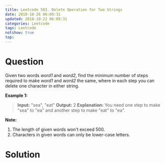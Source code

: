 ```yaml
---
title: Leetcode 583. Delete Operation for Two Strings
date: 2018-10-26 06:09:31
updated: 2018-10-22 06:09:31
categories: Leetcode
tags: Leetcode
notshow: true
top:
---
```


# Question

Given two words  _word1_  and  _word2_, find the minimum number of steps required to make  _word1_  and  _word2_  the same, where in each step you can delete one character in either string.

**Example 1:**  
> **Input:** "sea", "eat"
> **Output:** 2
> **Explanation:** You need one step to make "sea" to "ea" and another step to make "eat" to "ea".

**Note:**  

1. The length of given words won't exceed 500.
2. Characters in given words can only be lower-case letters.

<!--more-->

# Solution

